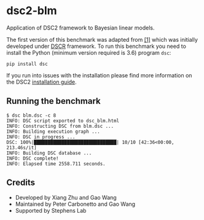 # dsc2-blm
Application of DSC2 framework to Bayesian linear models. 

The first version of this benchmark was adapted from [[1]](https://github.com/xiangzhu/dscr_blm) which was initially developed under [DSCR](https://github.com/stephens999/dscr) framework. To run this benchmark you need to install the Python (minimum version required is 3.6) program `dsc`:

```
pip install dsc
```

If you run into issues with the installation please find more information on the DSC2 [installation guide](https://stephenslab.github.io/dsc-wiki/manual/installation.html). 

## Running the benchmark
```
$ dsc blm.dsc -c 8
INFO: DSC script exported to dsc_blm.html
INFO: Constructing DSC from blm.dsc ...
INFO: Building execution graph ...
INFO: DSC in progress ...
DSC: 100%|██████████████████████████████| 10/10 [42:36<00:00, 213.46s/it]
INFO: Building DSC database ...
INFO: DSC complete!
INFO: Elapsed time 2558.711 seconds.
```

## Credits
* Developed by Xiang Zhu and Gao Wang
* Maintained by Peter Carbonetto and Gao Wang
* Supported by Stephens Lab
